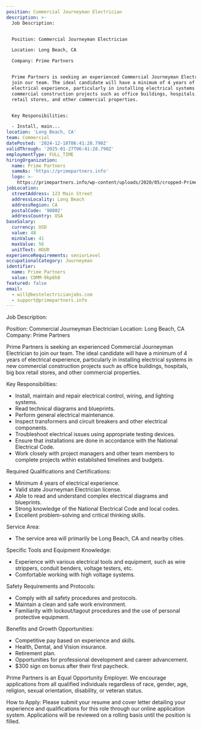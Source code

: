 ```yaml
---
position: Commercial Journeyman Electrician
description: >-
  Job Description:


  Position: Commercial Journeyman Electrician

  Location: Long Beach, CA

  Company: Prime Partners


  Prime Partners is seeking an experienced Commercial Journeyman Electrician to
  join our team. The ideal candidate will have a minimum of 4 years of
  electrical experience, particularly in installing electrical systems in new
  commercial construction projects such as office buildings, hospitals, big box
  retail stores, and other commercial properties. 


  Key Responsibilities:

  - Install, main...
location: 'Long Beach, CA'
team: Commercial
datePosted: '2024-12-18T06:41:28.790Z'
validThrough: '2025-01-27T06:41:28.790Z'
employmentType: FULL_TIME
hiringOrganization:
  name: Prime Partners
  sameAs: 'https://primepartners.info'
  logo: >-
    https://primepartners.info/wp-content/uploads/2020/05/cropped-Prime-Partners-Logo-NO-BG-1-1.png
jobLocation:
  streetAddress: 123 Main Street
  addressLocality: Long Beach
  addressRegion: CA
  postalCode: '90802'
  addressCountry: USA
baseSalary:
  currency: USD
  value: 48
  minValue: 41
  maxValue: 56
  unitText: HOUR
experienceRequirements: seniorLevel
occupationalCategory: Journeyman
identifier:
  name: Prime Partners
  value: COMM-9kp6h8
featured: false
email:
  - will@bestelectricianjobs.com
  - support@primepartners.info
---
```




Job Description:

Position: Commercial Journeyman Electrician
Location: Long Beach, CA
Company: Prime Partners

Prime Partners is seeking an experienced Commercial Journeyman Electrician to join our team. The ideal candidate will have a minimum of 4 years of electrical experience, particularly in installing electrical systems in new commercial construction projects such as office buildings, hospitals, big box retail stores, and other commercial properties. 

Key Responsibilities:
- Install, maintain and repair electrical control, wiring, and lighting systems.
- Read technical diagrams and blueprints.
- Perform general electrical maintenance.
- Inspect transformers and circuit breakers and other electrical components.
- Troubleshoot electrical issues using appropriate testing devices.
- Ensure that installations are done in accordance with the National Electrical Code.
- Work closely with project managers and other team members to complete projects within established timelines and budgets.

Required Qualifications and Certifications:
- Minimum 4 years of electrical experience.
- Valid state Journeyman Electrician license.
- Able to read and understand complex electrical diagrams and blueprints.
- Strong knowledge of the National Electrical Code and local codes.
- Excellent problem-solving and critical thinking skills.

Service Area:
- The service area will primarily be Long Beach, CA and nearby cities.

Specific Tools and Equipment Knowledge:
- Experience with various electrical tools and equipment, such as wire strippers, conduit benders, voltage testers, etc.
- Comfortable working with high voltage systems.

Safety Requirements and Protocols:
- Comply with all safety procedures and protocols.
- Maintain a clean and safe work environment.
- Familiarity with lockout/tagout procedures and the use of personal protective equipment.

Benefits and Growth Opportunities:
- Competitive pay based on experience and skills.
- Health, Dental, and Vision insurance.
- Retirement plan.
- Opportunities for professional development and career advancement.
- $300 sign on bonus after their first paycheck.

Prime Partners is an Equal Opportunity Employer. We encourage applications from all qualified individuals regardless of race, gender, age, religion, sexual orientation, disability, or veteran status.

How to Apply:
Please submit your resume and cover letter detailing your experience and qualifications for this role through our online application system. Applications will be reviewed on a rolling basis until the position is filled.
